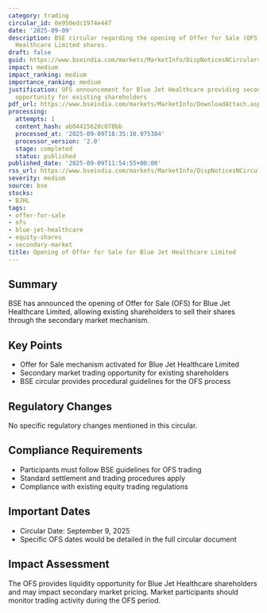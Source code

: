 ```yaml
---
category: trading
circular_id: 0e950edc1974e447
date: '2025-09-09'
description: BSE circular regarding the opening of Offer for Sale (OFS) for Blue Jet
  Healthcare Limited shares.
draft: false
guid: https://www.bseindia.com/markets/MarketInfo/DispNoticesNCirculars.aspx?Noticeid={31BCCDD9-1307-4AC5-9976-985E7EDFD79B}&noticeno=20250909-38&dt=09/09/2025&icount=38&totcount=70&flag=0
impact: medium
impact_ranking: medium
importance_ranking: medium
justification: OFS announcement for Blue Jet Healthcare providing secondary market
  opportunity for existing shareholders
pdf_url: https://www.bseindia.com/markets/MarketInfo/DownloadAttach.aspx?id=20250909-38&attachedId=be7efd10-44e8-4315-bfa9-2498c1333000
processing:
  attempts: 1
  content_hash: ab04415628c078bb
  processed_at: '2025-09-09T18:35:10.975384'
  processor_version: '2.0'
  stage: completed
  status: published
published_date: '2025-09-09T11:54:55+00:00'
rss_url: https://www.bseindia.com/markets/MarketInfo/DispNoticesNCirculars.aspx?Noticeid={31BCCDD9-1307-4AC5-9976-985E7EDFD79B}&noticeno=20250909-38&dt=09/09/2025&icount=38&totcount=70&flag=0
severity: medium
source: bse
stocks:
- BJHL
tags:
- offer-for-sale
- ofs
- blue-jet-healthcare
- equity-shares
- secondary-market
title: Opening of Offer for Sale for Blue Jet Healthcare Limited
---
```


## Summary

BSE has announced the opening of Offer for Sale (OFS) for Blue Jet Healthcare Limited, allowing existing shareholders to sell their shares through the secondary market mechanism.

## Key Points

- Offer for Sale mechanism activated for Blue Jet Healthcare Limited
- Secondary market trading opportunity for existing shareholders
- BSE circular provides procedural guidelines for the OFS process

## Regulatory Changes

No specific regulatory changes mentioned in this circular.

## Compliance Requirements

- Participants must follow BSE guidelines for OFS trading
- Standard settlement and trading procedures apply
- Compliance with existing equity trading regulations

## Important Dates

- Circular Date: September 9, 2025
- Specific OFS dates would be detailed in the full circular document

## Impact Assessment

The OFS provides liquidity opportunity for Blue Jet Healthcare shareholders and may impact secondary market pricing. Market participants should monitor trading activity during the OFS period.